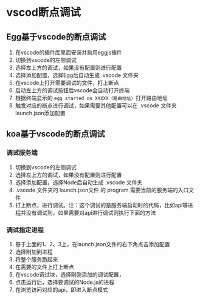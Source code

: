# vscod断点调试

## Egg基于vscode的断点调试

1. 在vscode的插件库里面安装并启用eggjs插件
2. 切换到vscode的左侧调试
3. 选择左上方的调试，如果没有配置则进行配置
4. 选择添加配置，选择Egg后自动生成 .vscode 文件夹
5. 在vscode上打开需要调试的文件，打上断点
6. 启动左上方的调试按钮后vscode会自动打开终端
7. 根据终端显示的 `egg started on XXXXX（路由地址）`打开路由地址
8. 触发对应的断点进行调试，如果需要其他配置可以在 .vscode 文件夹 launch.json添加配置

## koa基于vscode的断点调试

### 调试服务端
1. 切换到vscode的左侧调试
2. 选择左上方的调试，如果没有配置则进行配置
3. 选择添加配置，选择Node后自动生成 .vscode 文件夹
4. .vscode 文件夹的 launch.json文件 的 program 需要当前的服务端的入口文件
5. 打上断点，进行调试。注：这个调试的是服务端启动时的代码，比如api等进程并没有调试到，如果需要对api进行调试则执行下面的方法


### 调试指定进程
1. 基于上面的1、2、3上，在launch.json文件的右下角点击添加配置
2. 选择附加到进程
3. 将整个服务跑起来
4. 在需要的文件上打上断点
5. 在vscode调试块，选择刚刚添加的调试配置，
6. 点击运行后，选择要调试的Node.js的进程
7. 在浏览访问对应的api，即进入断点模式
